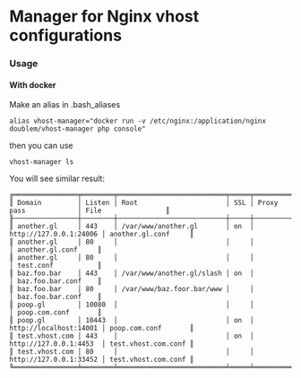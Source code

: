 # Manager for Nginx vhost configurations

### Usage

#### With docker
Make an alias in .bash_aliases

`alias vhost-manager="docker run -v /etc/nginx:/application/nginx doublem/vhost-manager php console"`

then you can use

`vhost-manager ls`

You will see similar result:

```
╔════════════════╤════════╤═══════════════════════════╤═════╤════════════════════════╤═════════════════════╗
║ Domain         │ Listen │ Root                      │ SSL │ Proxy pass             │ File                ║
╟────────────────┼────────┼───────────────────────────┼─────┼────────────────────────┼─────────────────────╢
║ another.gl     │ 443    │ /var/www/another.gl       │ on  │ http://127.0.0.1:24006 │ another.gl.conf     ║
║ another.gl     │ 80     │                           │     │                        │ another.gl.conf     ║
║ another.gl     │ 80     │                           │     │                        │ test.conf           ║
║ baz.foo.bar    │ 443    │ /var/www/another.gl/slash │ on  │                        │ baz.foo.bar.conf    ║
║ baz.foo.bar    │ 80     │ /var/www/baz.foor.bar/www │     │                        │ baz.foo.bar.conf    ║
║ poop.gl        │ 10080  │                           │     │                        │ poop.com.conf       ║
║ poop.gl        │ 10443  │                           │ on  │ http://localhost:14001 │ poop.com.conf       ║
║ test.vhost.com │ 443    │                           │ on  │ http://127.0.0.1:4453  │ test.vhost.com.conf ║
║ test.vhost.com │ 80     │                           │     │ http://127.0.0.1:33452 │ test.vhost.com.conf ║
╚════════════════╧════════╧═══════════════════════════╧═════╧════════════════════════╧═════════════════════╝

```
